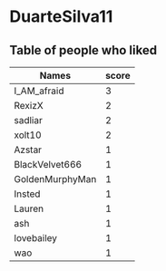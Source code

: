 # DuarteSilva11
## Table of people who liked
Names | score
--- | ---
I_AM_afraid | 3
RexizX | 2
sadliar | 2
xolt10 | 2
Azstar | 1
BlackVelvet666 | 1
GoldenMurphyMan | 1
Insted | 1
Lauren | 1
ash | 1
lovebailey | 1
wao | 1
